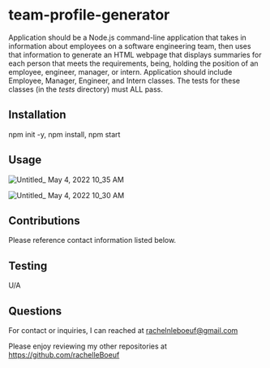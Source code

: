 # team-profile-generator

Application should be a Node.js command-line application that takes in information about employees on a software engineering team, then uses that information to generate an HTML webpage that displays summaries for each person that meets the requirements, being, holding the position of an employee, engineer, manager, or intern. Application should include Employee, Manager, Engineer, and Intern classes. The tests for these classes (in the _tests_ directory) must ALL pass.

## Installation
npm init -y, npm install, npm start

## Usage

![Untitled_ May 4, 2022 10_35 AM](https://user-images.githubusercontent.com/97478725/166704683-2c771bb7-dbe5-4edb-b16b-6ba80cfc7f1e.gif)

![Untitled_ May 4, 2022 10_30 AM](https://user-images.githubusercontent.com/97478725/166704406-9f07c7de-a8c8-4bc1-9f3d-105ea89babf1.gif)

## Contributions
Please reference contact information listed below.

## Testing
U/A

## Questions
For contact or inquiries, I can reached at rachelnleboeuf@gmail.com

Please enjoy reviewing my other repositories at https://github.com/rachelleBoeuf
